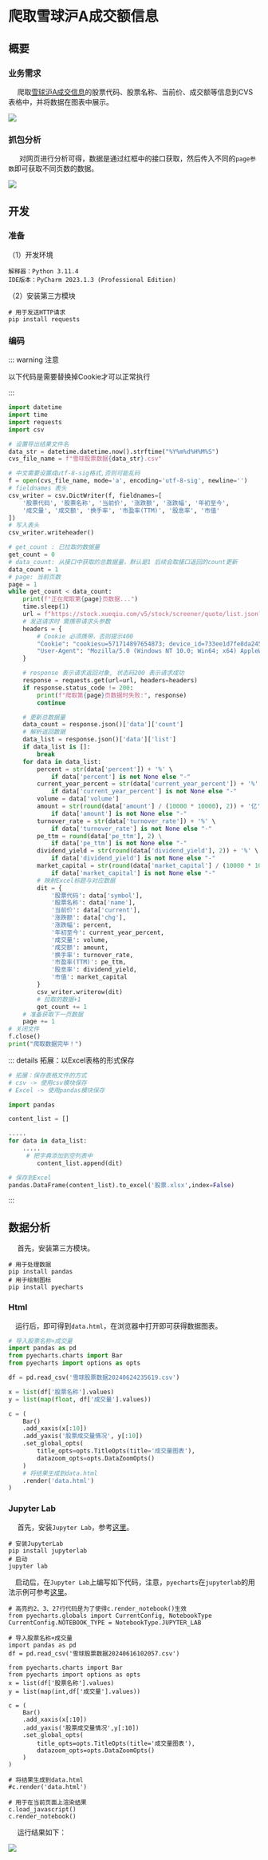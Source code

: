 # 爬取雪球沪A成交额信息

## 概要

### 业务需求

​    　爬取[雪球沪A成交信息](https://xueqiu.com/hq/detail?order=desc&orderBy=amount&type=sha&market=CN&first_name=0&second_name=3)的股票代码、股票名称、当前价、成交额等信息到CVS表格中，并将数据在图表中展示。

<Img src="https://github.com/sh086/picx-images-hosting/raw/master/20250627/爬取雪球沪A成交额_01.5j4gv2xz35.webp"/>

### 抓包分析

​    　 对网页进行分析可得，数据是通过红框中的接口获取，然后传入不同的`page参数`即可获取不同页数的数据。

<Img src="https://github.com/sh086/picx-images-hosting/raw/master/20250627/爬取雪球沪A成交额_00.3goo70ze1s.webp"/>

## 开发

### 准备

（1）开发环境

```
解释器：Python 3.11.4
IDE版本：PyCharm 2023.1.3 (Professional Edition)
```

（2）安装第三方模块

```shell
# 用于发送HTTP请求
pip install requests
```

### 编码

::: warning 注意

以下代码是需要替换掉Cookie才可以正常执行

:::



```python
import datetime
import time
import requests
import csv

# 设置导出结果文件名
data_str = datetime.datetime.now().strftime("%Y%m%d%H%M%S")
cvs_file_name = f"雪球股票数据{data_str}.csv"

# 中文需要设置成utf-8-sig格式,否则可能乱码
f = open(cvs_file_name, mode='a', encoding='utf-8-sig', newline='')
# fieldnames 表头
csv_writer = csv.DictWriter(f, fieldnames=[
    '股票代码', '股票名称', '当前价', '涨跌额', '涨跌幅', '年初至今',
    '成交量', '成交额', '换手率', '市盈率(TTM)', '股息率', '市值'
]) 
# 写入表头
csv_writer.writeheader()

# get_count : 已拉取的数据量
get_count = 0
# data_count: 从接口中获取的总数据量，默认是1 后续会取接口返回的count更新
data_count = 1
# page: 当前页数
page = 1
while get_count < data_count:
    print(f"正在爬取第{page}页数据...")
    time.sleep(1)
    url = f"https://stock.xueqiu.com/v5/stock/screener/quote/list.json?page={page}&size=30&order=desc&order_by=amount&market=CN&type=sha"
    # 发送请求时 需携带请求头参数
    headers = {
        # Cookie 必须携带，否则提示400
        "Cookie": "cookiesu=571714897654873; device_id=733ee1d7fe8da245213165381b536440; s=by14bxjsz5; xq_a_token=0518d12486f7876b2f98097d9ec9214afa97c2a0; xqat=0518d12486f7876b2f98097d9ec9214afa97c2a0; xq_r_token=fc7d679707be09bbf6da361632fe9a5facb99f94; xq_id_token=eyJ0eXAiOiJKV1QiLCJhbGciOiJSUzI1NiJ9.eyJ1aWQiOi0xLCJpc3MiOiJ1YyIsImV4cCI6MTcyMDE0MDcyMCwiY3RtIjoxNzE4NDkzODY5NTY5LCJjaWQiOiJkOWQwbjRBWnVwIn0.k-fZkm_0h9EwdIytspO-M9UIxW0e8XxIn2KCOGYnbWrfsAUZvdlJ8wgjCPx8L4peQPTwjx95ScPcOYFgja3kivwhveYiAS0ueVDnzVanoGzwCoy8J3o7BE_9A4Ay8SOn8jvyZnZ4thkiIIwUtZF8I1cCvf1GQoXpOTi02mdbyCLaJP_Ywm8lkBeLjOl4znD8JcgHKmAn-yEuzQ1HVADLH8GvgJ8PwYJWRAelOcJtDy_2NVSh9Iw5Kvdv0dPsIqZfEnRxvKC-p0uocpZ5JzL6RKk7UCIbe8GRMTaw0_ghV23RyVPT0i1oEZhWdzi3UOL-WPUCiNBxL1OwAvryClp1qQ; u=571714897654873; Hm_lvt_1db88642e346389874251b5a1eded6e3=1718461949,1718493882; Hm_lpvt_1db88642e346389874251b5a1eded6e3=1718494389",
        "User-Agent": "Mozilla/5.0 (Windows NT 10.0; Win64; x64) AppleWebKit/537.36 (KHTML, like Gecko) Chrome/125.0.0.0 Safari/537.36",
    }

    # response 表示请求返回对象, 状态码200 表示请求成功
    response = requests.get(url=url, headers=headers)
    if response.status_code != 200:
        print(f"爬取第{page}页数据时失败:", response)
        continue

    # 更新总数据量
    data_count = response.json()['data']['count']
    # 解析返回数据
    data_list = response.json()['data']['list']
    if data_list is []:
        break
    for data in data_list:
        percent = str(data['percent']) + '%' \
            if data['percent'] is not None else "-"
        current_year_percent = str(data['current_year_percent']) + '%' \
            if data['current_year_percent'] is not None else "-"
        volume = data['volume']
        amount = str(round(data['amount'] / (10000 * 10000), 2)) + '亿' \
            if data['amount'] is not None else "-"
        turnover_rate = str(data['turnover_rate']) + '%' \
            if data['turnover_rate'] is not None else "-"
        pe_ttm = round(data['pe_ttm'], 2) \
            if data['pe_ttm'] is not None else "-"
        dividend_yield = str(round(data['dividend_yield'], 2)) + '%' \
            if data['dividend_yield'] is not None else "-"
        market_capital = str(round(data['market_capital'] / (10000 * 10000), 2)) + '亿' \
            if data['market_capital'] is not None else "-"
        # 映射Excel标题与对应数据
        dit = {
            '股票代码': data['symbol'],
            '股票名称': data['name'],
            '当前价': data['current'],
            '涨跌额': data['chg'],
            '涨跌幅': percent,
            '年初至今': current_year_percent,
            '成交量': volume,
            '成交额': amount,
            '换手率': turnover_rate,
            '市盈率(TTM)': pe_ttm,
            '股息率': dividend_yield,
            '市值': market_capital
        }
        csv_writer.writerow(dit)
        # 拉取的数据+1
        get_count += 1
    # 准备获取下一页数据
    page += 1
# 关闭文件
f.close()
print("爬取数据完毕！")
```



::: details 拓展：以Excel表格的形式保存

```python
# 拓展：保存表格文件的方式
# csv -> 使用csv模块保存
# Excel -> 使用pandas模块保存

import pandas

content_list = []

.....
for data in data_list:
    .....
     # 把字典添加到空列表中
        content_list.append(dit)

# 保存到Excel
pandas.DataFrame(content_list).to_excel('股票.xlsx',index=False)
```

:::



## 数据分析

​    　首先，安装第三方模块。

```shell
# 用于处理数据
pip install pandas
# 用于绘制图标
pip install pyecharts
```

### Html

​    　运行后，即可得到`data.html`，在浏览器中打开即可获得数据图表。

```python
# 导入股票名称+成交量
import pandas as pd
from pyecharts.charts import Bar
from pyecharts import options as opts

df = pd.read_csv('雪球股票数据20240624235619.csv')

x = list(df['股票名称'].values)
y = list(map(float, df['成交量'].values))

c = (
    Bar()
    .add_xaxis(x[:10])
    .add_yaxis('股票成交量情况', y[:10])
    .set_global_opts(
        title_opts=opts.TitleOpts(title='成交量图表'),
        datazoom_opts=opts.DataZoomOpts()
    )
    # 将结果生成到data.html
    .render('data.html')
)

```



### Jupyter Lab

​    　首先，安装`Jupyter Lab`，参考[这里](https://jupyter.org/install)。

```shell
# 安装JupyterLab
pip install jupyterlab
# 启动
jupyter lab
```

​    　启动后，在`Jupyter Lab`上编写如下代码，注意，`pyecharts`在`jupyterlab`的用法示例可参考[这里](https://github.com/pyecharts/pyecharts)。

```python{2,3,27}
# 高亮的2、3、27行代码是为了使得c.render_notebook()生效
from pyecharts.globals import CurrentConfig, NotebookType
CurrentConfig.NOTEBOOK_TYPE = NotebookType.JUPYTER_LAB

# 导入股票名称+成交量
import pandas as pd
df = pd.read_csv('雪球股票数据20240616102057.csv')

from pyecharts.charts import Bar
from pyecharts import options as opts
x = list(df['股票名称'].values)
y = list(map(int,df['成交量'].values))

c = (
    Bar()
    .add_xaxis(x[:10])
    .add_yaxis('股票成交量情况',y[:10])
    .set_global_opts(
        title_opts=opts.TitleOpts(title='成交量图表'),
        datazoom_opts=opts.DataZoomOpts()
    ) 
)

# 将结果生成到data.html
#c.render('data.html')

# 用于在当前页面上渲染结果
c.load_javascript()
c.render_notebook()
```

​    　运行结果如下：

<Img src="https://github.com/sh086/picx-images-hosting/raw/master/20250627/爬取雪球沪A成交额_02.102fs3si5d.webp"/>